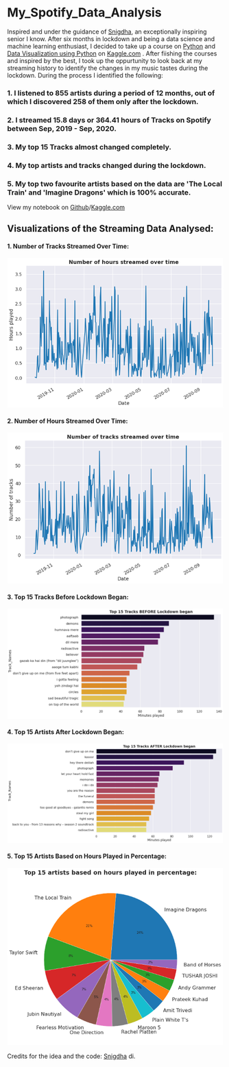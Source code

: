 # My_Spotify_Data_Analysis
Inspired and under the guidance of [Snigdha](https://github.com/Sniggdhaa/Me-Music-and-I), an exceptionally inspiring senior I know.
After six months in lockdown and being a data science and machine learning enthusiast, I decided to take up a course on [Python](https://www.kaggle.com/learn/python) and [Data Visualization using Python](https://www.kaggle.com/learn/data-visualization) on [Kaggle.com](https://www.kaggle.com/) . After fiishing the courses and inspired by the best, I took up the oppurtunity to look back at my streaming history to identify the changes in my music tastes during the lockdown. 
During the process I identified the following:  
### 1. I listened to 855 artists during a period of 12 months, out of which I discovered 258 of them only after the lockdown.
### 2. I streamed 15.8 days or 364.41 hours of Tracks on Spotify between Sep, 2019 - Sep, 2020.
### 3. My top 15 Tracks almost changed completely. 
### 4. My top artists and tracks changed during the lockdown.
### 5. My top two favourite artists based on the data are 'The Local Train' and 'Imagine Dragons' which is 100% accurate.

View my notebook on [Github](https://github.com/AkshetPatel/My_Spotify_Data_Analysis/blob/master/my-spotify-streamingdata-analysis.ipynb)/[Kaggle.com](https://www.kaggle.com/akshetpatel/my-spotify-streamingdata-analysis/edit/run/43600797)
## Visualizations of the Streaming Data Analysed:
#### 1. Number of Tracks Streamed Over Time:
![](https://github.com/AkshetPatel/My_Spotify_Data_Analysis/blob/master/Images_of_Visualized_Data/Number%20of%20Hours%20Streamed%20Over%20Time.png)

#### 2. Number of Hours Streamed Over Time:
![](https://github.com/AkshetPatel/My_Spotify_Data_Analysis/blob/master/Images_of_Visualized_Data/Number%20of%20Tracks%20Streamed%20Over%20Time.png)

#### 3. Top 15 Tracks Before Lockdown Began:
![](https://github.com/AkshetPatel/My_Spotify_Data_Analysis/blob/master/Images_of_Visualized_Data/Top%2015%20Tracks%20Before%20Lockdown%20Began.png)

#### 4. Top 15 Artists After Lockdown Began:
![](https://github.com/AkshetPatel/My_Spotify_Data_Analysis/blob/master/Images_of_Visualized_Data/Top%2015%20Tracks%20After%20Lockdown%20began.png)

#### 5. Top 15 Artists Based on Hours Played in Percentage:
![](https://github.com/AkshetPatel/My_Spotify_Data_Analysis/blob/master/Images_of_Visualized_Data/Top%2015%20Artists%20Based%20on%20Hours%20Played%20in%20Percentage.png)

Credits for the idea and the code: [Snigdha](https://github.com/Sniggdhaa) di. 
